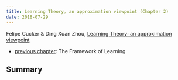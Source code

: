 ```yaml
---
title: Learning Theory, an approximation viewpoint (Chapter 2)
date: 2018-07-29
---
```


Felipe Cucker & Ding Xuan Zhou, [Learning Theory: an approximation viewpoint](http://www.cambridge.org/gb/academic/subjects/computer-science/pattern-recognition-and-machine-learning/learning-theory-approximation-theory-viewpoint)

- [previous chapter](./2007-LT-chapter-1.html): The Framework of Learning

## Summary

